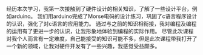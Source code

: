 经历本次学习，我第一次接触到了硬件设计的相关知识，了解了一些设计平台，例如arduino。
我们用arduino完成了Morse电码的设计练习，巩固了c语言程序设计的认识，强化了对c语言的应用能力。
通过与之前的知识相衔接，我对编程及编程的运用有了更进一步的认识，让我形象地体验到编程的实际作用。
尽管此次课程对我个人而言有一定难度，自己能接受的知识可能不多，但是此次课程带我打开了一个新的领域，让我对硬件开发有了一些兴趣，我感觉受益颇多。
